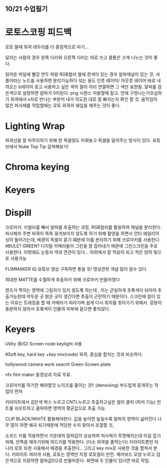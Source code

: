 ## 10/21 수업필기

# 로토스코핑 피드백
로토 딸때 외곽 테두리를 더 중점적으로 따기...


달리는 사람의 경우 왼쪽 다리와 오른쪽 다리는 따로 쓰고 몸통은 크게 나누는 것이 좋다.

읽어온 파일에 빨강 연두 파랑 RGB컬러 옆에 흰색이 있는 경우 알파채널이 있는 것. 셔플이라는 노드를 사용하면 분리가능하다 섞는 용도 인풋 레이어/ 아웃풋 레이어
바로 내려오는 b레이어 꽂고 사용하고 싶은 색의 컬러 끼리 연결하면 그 색만 표현됨. 알파를 검은색으로 설정하면 알파가 0이된다. 
png 시퀀스 이용할때 참고. 
안에 구멍나는거조심하기
외곽에서 x자로 만나는 부분이 내가 의도한 대로 잘 빠지는지 확인 할 것.
움직임이 많은 피사체를 작업할때는 로토 외곽의 쉐잎을 깨주는 것이 좋다.

# Lighting Wrap
외곽선을 잘 마무리하기 위해 한 픽셀정도 미뤄놓고 픽셀을 밀어주는 방식이 있다. 유튜브에서 Nuke Top Tip 검색해보기!


# Chroma keying
# Keyers
# Dispill

크로마키: 키컬러를 빼서 알파를 추출하는 과정, RGB컬러를 활용하여 채널을 분리한다.
피사체의 주변 외곽이 뚝뚝 끊겨보이지 않도록 하기 위해 촬영을 하면서 
안티 에일리어싱이 들어가는데, 배경의 픽셀이 묻기 떄문에 이를 분리하기 위해 크로마키를 사용한다.
#BULE? GREEN?
디지털 카메라들이 그린을 잘 잡아내기 때문에 그린스크린을 주로 사용한다. 이밖에도 눈동자 색과 연관이 있다...
야외에서 잘 적응이 되고
적은 양의 빛으로 사용가능


FLIMMAKER IQ 유튜브 영상 구독하면 좋을 듯! 영상관련 개념 많이 알수 있다.

최대한 MATTE를 수월하게 추출하키 위해 크로마키 만들어졌다

렌즈가 찍히는 영역에 그림자가 있지 않도록 하는데 , 이는 균일하게 초록색이 되어야 추출가능한데 어두운 곳 밝은 곳이 생긴다면 추출이 곤란하기 때문이다.
스크린에 점이 있는 이유는 트래킹을 할 때 카메라가 따라가며 쉽게 다시 위치를 찾아가기 위해서.
광량이 충분하지 않아서 초록색이 인물의 피부에 묻으면 좋지않다.

# Keyers
Utilty
(B/G) Screen
node keylight 사용

#Soft key, hard key +key mix(node)
외곽, 중심을 합치는 것과 비슷하다.

hollywood camera work
seacrh Green Screen plate

vfx film maker
동영상과 자료 무료.

크로마키를 하기전 해야할것 
노이즈를 줄이는 것!! (denoising) 부드럽게 뭉개주는 작업이 먼저

키라이트에서 검은색 박스 누르고  CNTL누르고 추출하고싶은 컬러 클릭 (피커 기능)
컨트롤 쉬프트하고 클릭하면 영역의 평균값으로 추출 가능.

CLIP BLACK/WHITE 활용해야한다. 값을 높이면 높일수록 알파의 영역이 넓어진다 너무 많이 하면 왜곡 되기때문에 적당한 수치 찾아서 조절할 것,


소프드 키를 적용하면서 가운데의 알파값이 상승하며 피사체가 투명해지는데 이걸 잡기위해, 안쪽을 채우기위해 하드키를 적용한다. (다소 외곽을 좀먹는다)
키라이트뿐만 아니라 로토 또한 사용해서 배경을 추출한다.. 그리고 key mix로 사용한 것을 합쳐서 본다. 키라이트 여러개 사용, 로토는 영역만 지정
로토컬러 반전. 체커보드 모양 누르고 검은색으로 지정하면 알파값0으로 만들어준다. 화면에 두 인물이 있다면 따로 작업.
